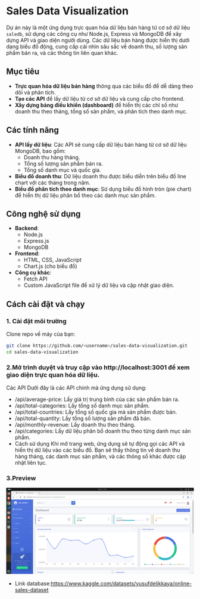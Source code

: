 # Sales Data Visualization

Dự án này là một ứng dụng trực quan hóa dữ liệu bán hàng từ cơ sở dữ liệu `saledb`, sử dụng các công cụ như Node.js, Express và MongoDB để xây dựng API và giao diện người dùng. Các dữ liệu bán hàng được hiển thị dưới dạng biểu đồ động, cung cấp cái nhìn sâu sắc về doanh thu, số lượng sản phẩm bán ra, và các thông tin liên quan khác.

## Mục tiêu

- **Trực quan hóa dữ liệu bán hàng** thông qua các biểu đồ để dễ dàng theo dõi và phân tích.
- **Tạo các API** để lấy dữ liệu từ cơ sở dữ liệu và cung cấp cho frontend.
- **Xây dựng bảng điều khiển (dashboard)** để hiển thị các chỉ số như doanh thu theo tháng, tổng số sản phẩm, và phân tích theo danh mục.

## Các tính năng

- **API lấy dữ liệu**: Các API sẽ cung cấp dữ liệu bán hàng từ cơ sở dữ liệu MongoDB, bao gồm:
  - Doanh thu hàng tháng.
  - Tổng số lượng sản phẩm bán ra.
  - Tổng số danh mục và quốc gia.
- **Biểu đồ doanh thu**: Dữ liệu doanh thu được biểu diễn trên biểu đồ line chart với các tháng trong năm.
- **Biểu đồ phân tích theo danh mục**: Sử dụng biểu đồ hình tròn (pie chart) để hiển thị dữ liệu phân bổ theo các danh mục sản phẩm.

## Công nghệ sử dụng

- **Backend**:
  - Node.js
  - Express.js
  - MongoDB
- **Frontend**:
  - HTML, CSS, JavaScript
  - Chart.js (cho biểu đồ)
- **Công cụ khác**:
  - Fetch API
  - Custom JavaScript file để xử lý dữ liệu và cập nhật giao diện.

## Cách cài đặt và chạy

### 1. Cài đặt môi trường
Clone repo về máy của bạn:

```bash
git clone https://github.com/<username>/sales-data-visualization.git
cd sales-data-visualization
```

### 2.Mở trình duyệt và truy cập vào http://localhost:3001 để xem giao diện trực quan hóa dữ liệu.
Các API
Dưới đây là các API chính mà ứng dụng sử dụng:

- /api/average-price: Lấy giá trị trung bình của các sản phẩm bán ra.
- /api/total-categories: Lấy tổng số danh mục sản phẩm.
- /api/total-countries: Lấy tổng số quốc gia mà sản phẩm được bán.
- /api/total-quantity: Lấy tổng số lượng sản phẩm đã bán.
- /api/monthly-revenue: Lấy doanh thu theo tháng.
- /api/categories: Lấy dữ liệu phân bổ doanh thu theo từng danh mục sản phẩm.
- Cách sử dụng
  Khi mở trang web, ứng dụng sẽ tự động gọi các API và hiển thị dữ liệu vào các biểu đồ. Bạn sẽ thấy thông tin về doanh thu hàng tháng, các danh mục sản phẩm, và các thông số khác được cập nhật liên tục.


### 3.Preview

<img src="img/demo web.png">


- Link database:https://www.kaggle.com/datasets/yusufdelikkaya/online-sales-dataset
